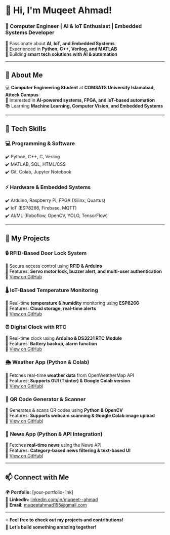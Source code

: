 # 👋 Hi, I'm Muqeet Ahmad!  
### 🏅 Computer Engineer | AI & IoT Enthusiast | Embedded Systems Developer  

🔹 Passionate about **AI, IoT, and Embedded Systems**  
🔹 Experienced in **Python, C++, Verilog, and MATLAB**  
🔹 Building **smart tech solutions with AI & automation**  

---

## 🚀 About Me  
💻 **Computer Engineering Student** at **COMSATS University Islamabad, Attock Campus**  
🎯 Interested in **AI-powered systems, FPGA, and IoT-based automation**  
📚 Learning **Machine Learning, Computer Vision, and Embedded Systems**  

---

## 🔧 Tech Skills  
### **💻 Programming & Software**  
✔️ Python, C++, C, Verilog  
✔️ MATLAB, SQL, HTML/CSS  
✔️ Git, Colab, Jupyter Notebook  

### **⚡ Hardware & Embedded Systems**  
✔️ Arduino, Raspberry Pi, FPGA (Xilinx, Quartus)  
✔️ IoT (ESP8266, Firebase, MQTT)  
✔️ AI/ML (Roboflow, OpenCV, YOLO, TensorFlow)  

---

## 📂 My Projects  
### 🔒 **RFID-Based Door Lock System**  
🔹 Secure access control using **RFID & Arduino**  
🔹 Features: **Servo motor lock, buzzer alert, and multi-user authentication**  
🔗 [View on GitHub](https://github.com/yourusername/RFID-Door-Lock)  

### 🌡️ **IoT-Based Temperature Monitoring**  
🔹 Real-time **temperature & humidity** monitoring using **ESP8266**  
🔹 Features: **Cloud storage, real-time alerts**  
🔗 [View on GitHub](https://github.com/yourusername/IoT-Temperature-Monitor)  

### ⏰ **Digital Clock with RTC**  
🔹 Real-time clock using **Arduino & DS3231 RTC Module**  
🔹 Features: **Battery backup, alarm function**  
🔗 [View on GitHub](https://github.com/muqeetahmaad9/Digital-Clock-RTC)  

### 🌦️ **Weather App (Python & Colab)**  
🔹 Fetches real-time **weather data** from OpenWeatherMap API  
🔹 Features: **Supports GUI (Tkinter) & Google Colab version**  
🔗 [View on GitHub](https://github.com/muqeetahmaad9/weather-app-colab))  

### 📸 **QR Code Generator & Scanner**  
🔹 Generates & scans QR codes using **Python & OpenCV**  
🔹 Features: **Supports webcam scanning & Google Colab image upload**  
🔗 [View on GitHub](https://github.com/muqeetahmaad9/QR-code-app))  

### 📰 **News App (Python & API Integration)**  
🔹 Fetches **real-time news** using the News API  
🔹 Features: **Category-based news filtering & text-based UI**  
🔗 [View on GitHub](https://github.com/muqeetahmaad9/weather-app-colab))  

---

## 📫 Connect with Me  
🌍 **Portfolio:** [your-portfolio-link]  
💼 **LinkedIn:** [linkedin.com/in/muqeet--ahmad](https://linkedin.com/in/muqeet--ahmad)  
📧 **Email:** [muqeetahmad155@gmail.com](mailto:muqeetahmad155@gmail.com)  

---

⭐ **Feel free to check out my projects and contributions!**  
🚀 **Let’s build something amazing together!**  
